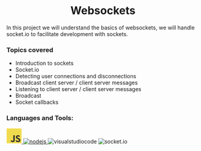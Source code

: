 <h1 align="center">Websockets</h1>
<p>In this project we will understand the basics of websockets, we will handle socket.io to facilitate development with sockets.
</p>

### Topics covered

* Introduction to sockets
* Socket.io
* Detecting user connections and disconnections
* Broadcast client server / client server messages
* Listening to client server / client server messages
* Broadcast
* Socket callbacks

<h3 align="left">Languages and Tools:</h3>

<a href="https://developer.mozilla.org/en-US/docs/Web/JavaScript" target="_blank" rel="noreferrer"> <img src="https://raw.githubusercontent.com/devicons/devicon/master/icons/javascript/javascript-original.svg" alt="javascript" width="40" height="40"/> </a>
<a href="https://nodejs.org" target="_blank" rel="noreferrer"> <img src="https://user-images.githubusercontent.com/64670953/199874785-c7db3cfb-760a-4156-afb2-79954f5fcf12.png" alt="nodejs" width="40" height="40"/> </a>
<img src="https://user-images.githubusercontent.com/64670953/177218510-1abd1b80-4f8f-4747-bed1-686a615a951a.svg" alt="visualstudiocode" width="40" height="40"/> </a>
<img src="https://cdn.jsdelivr.net/gh/devicons/devicon/icons/socketio/socketio-original-wordmark.svg" alt="socket.io" width="40" height="40"/> </a>

